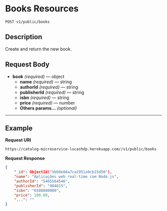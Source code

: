 # Books Resources

    POST v1/public/books

## Description
Create and return the new book.

## Request Body

- **book** _(required)_ — object
    - **name** _(required)_ — string
    - **authorId** _(required)_ — string
    - **publisherId** _(required)_ — string
    - **isbn** _(required)_ — string
    - **price** _(required)_ — number
    - **Others params...** _(optional)_

***

## Example
**Request URI**

    https://catalog-microservice-lucashdp.herokuapp.com//v1/public/books

**Request Response**
``` json
{
    "_id": ObjectId("5bb0e04a7ca1951a9cb23d50"),
    "name": "Aplicações web real-time com Node.js",
    "authorId": "5465564546",
    "publisherId": "984615",
    "isbn": "6588880000",
    "price": 100.00,
    "...": ""
}
```
